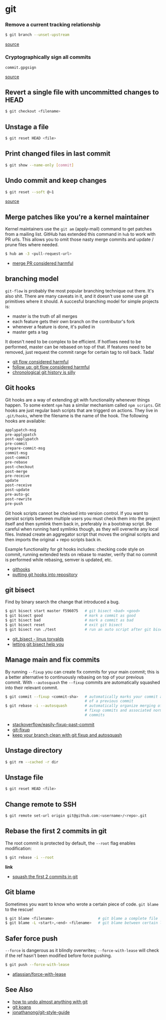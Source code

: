# git

### Remove a current tracking relationship
```sh
$ git branch --unset-upstream
```
[source](http://www.lornajane.net/posts/2014/understanding-tracking-branches-in-git)


### Cryptographically sign all commits
```text
commit.gpgsign
```
[source](http://stackoverflow.com/a/20628543/1541707)

## Revert a single file with uncommitted changes to HEAD
```sh
$ git checkout <filename>
```

## Unstage a file
```sh
$ git reset HEAD <file>
```

## Print changed files in last commit
```sh
$ git show --name-only [commit]
```

## Undo commit and keep changes
```sh
$ git reset --soft @~1
```
[source](http://stackoverflow.com/a/20066339/1541707)

## Merge patches like you're a kernel maintainer
Kernel maintainers use the `git am` (apply-mail) command to get patches from a
mailing list. GitHub has extended this command in `hub` to work with PR urls.
This allows you to omit those nasty merge commits and update / prune files
where needed.
```sh
$ hub am -3 <pull-request-url>
```
- [merge PR considered harmful](http://blog.spreedly.com/2014/06/24/merge-pull-request-considered-harmful/)

## branching model
`git-flow` is probably the most popular branching technique out there. It's
also shit. There are many caveats in it, and it doesn't use some use git
primitives where it should. A succesful branching model for simple projects is:
- master is the truth of all merges
- each feature gets their own branch on the contributor's fork
- whenever a feature is done, it's pulled in
- master gets a tag

It doesn't need to be complex to be efficient. If hotfixes need to be
performed, master can be rebased on top of that. If features need to be
removed, just request the commit range for certain tag to roll back. Tada!

- [git flow considered harmful](http://endoflineblog.com/gitflow-considered-harmful)
- [follow up: git flow considered harmful](http://endoflineblog.com/follow-up-to-gitflow-considered-harmful)
- [chronological git history is silly](https://news.ycombinator.com/item?id=9745966)

## Git hooks
Git hooks are a way of extending git with functionality whenever things happen.
To some extent `npm` has a similar mechanism called `npm scripts`. Git hooks
are just regular bash scripts that are triggerd on actions. They live in
`.git/hooks`, where the filename is the name of the hook. The following hooks
are available:
```txt
applypatch-msg
pre-applypatch
post-applypatch
pre-commit
prepare-commit-msg
commit-msg
post-commit
pre-rebase
post-checkout
post-merge
pre-receive
update
post-receive
post-update
pre-auto-gc
post-rewrite
pre-push
```

Git hook scripts cannot be checked into version control. If you want to persist
scripts between multiple users you must check them into the project itself and
then symlink them back in, preferably in a bootstrap script. Be careful when
running hard symlinks though, as they will overwrite any local files. Instead
create an aggregator script that moves the original scripts and then imports
the original + repo scripts back in.

Example functionality for git hooks includes: checking code style on commit,
running extended tests on rebase to master, verify that no commit is performed
while rebasing, semver is updated, etc.
- [githooks](http://githooks.com/)
- [putting git hooks into repository](http://stackoverflow.com/questions/3462955/putting-git-hooks-into-repository)

## git bisect
Find by binary search the change that introduced a bug.

```sh
$ git bisect start master f596075   # git bisect <bad> <good>
$ git bisect good                   # mark a commit as good
$ git bisect bad                    # mark a commit as bad
$ git bisect reset                  # exit git bisect
$ git bisect run ./test             # run an auto script after git bisect start
```

- [git_bisect - linus torvalds](http://yarchive.net/comp/linux/git_bisect.html)
- [letting git bisect help you](http://blog.rlmflores.me/git/2014/11/30/letting-git-bisect-help-you/)

## Manage main and fix commits
By running `--fixup` you can create fix commits for your main commit; this is a
better alternative to continuously rebasing on top of your previous commit.
With `--autosquash` the `--fixup` commits are automatically squashed into their
relevant commit.
```sh
$ git commit --fixup <commit-sha>   # automatically marks your commit as a fix
                                    # of a previous commit
$ git rebase -i --autosquash        # automatically organize merging of these
                                    # fixup commits and associated normal
                                    # commits
```
- [stackoverflow/easily-fixup-past-commit](http://stackoverflow.com/questions/3103589/how-can-i-easily-fixup-a-past-commit)
- [git-fixup](https://github.com/deiwin/git-dotfiles/blob/docs/bin/git-fixup)
- [keep your branch clean with git fixup and autosquash](http://fle.github.io/git-tip-keep-your-branch-clean-with-fixup-and-autosquash.html)

## Unstage directory
```sh
$ git rm --cached -r dir
```

## Unstage file
```sh
$ git reset HEAD <file>
```

## Change remote to SSH
```sh
$ git remote set-url origin git@github.com:<username>/<repo>.git
```

## Rebase the first 2 commits in git
The root commit is protected by default, the `--root` flag enables
modification:
```sh
$ git rebase -i --root
```
__link__
- [squash the first 2 commits in git](http://stackoverflow.com/questions/598672/squash-the-first-two-commits-in-git)

## Git blame
Sometimes you want to know who wrote a certain piece of code. `git blame` to
the rescue!
```sh
$ git blame <filename>                    # git blame a complete file
$ git blame -L <start>,<end> <filename>   # git blame between certain lines
```

## Safer force push
`--force` is dangerous as it blindly overwrites; `--force-with-lease` will
check if the ref hasn't been modified before force pushing.
```sh
$ git push --force-with-lease
```
- [atlassian/force-with-lease](https://developer.atlassian.com/blog/2015/04/force-with-lease/)

## See Also
- [how to undo almost anything with git](https://github.com/blog/2019-how-to-undo-almost-anything-with-git)
- [git koans](http://stevelosh.com/blog/2013/04/git-koans/)
- [jonathanong/git-style-guide](https://github.com/jonathanong/git-style-guide)

